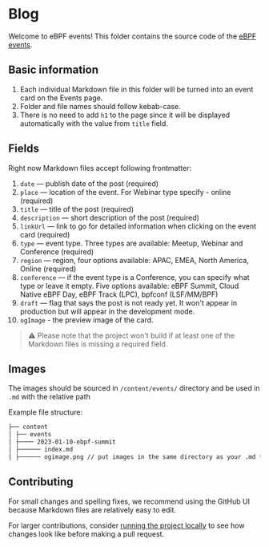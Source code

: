 # Blog

Welcome to eBPF events! This folder contains the source code of the [eBPF events](https://ebpf.io/events/).

## Basic information

1. Each individual Markdown file in this folder will be turned into an event card on the Events page.
2. Folder and file names should follow kebab-case.
3. There is no need to add `h1` to the page since it will be displayed automatically with the value from `title` field.

## Fields

Right now Markdown files accept following frontmatter:

1. `date` — publish date of the post (required)
2. `place` — location of the event. For Webinar type specify - online (required)
3. `title` — title of the post (required)
4. `description` — short description of the post (required)
5. `linkUrl` — link to go for detailed information when clicking on the event card (required)
6. `type` — event type. Three types are available: Meetup, Webinar and Conference (required)
7. `region` — region, four options available: APAC, EMEA, North America, Online (required)
8. `conference` — if the event type is a Conference, you can specify what type or leave it empty.
   Five options available: eBPF Summit, Cloud Native eBPF Day, eBPF Track (LPC), bpfconf (LSF/MM/BPF)
9. `draft` — flag that says the post is not ready yet. It won't appear in production but will appear in the development mode.
10. `ogImage` - the preview image of the card.

> ⚠️ Please note that the project won't build if at least one of the Markdown files is missing a required field.

## Images

The images should be sourced in `/content/events/` directory and be used in `.md` with the relative path

Example file structure:

```md
├── content
│ ├── events
│ ├──── 2023-01-10-ebpf-summit
│ ├────── index.md
│ ├────── ogimage.png // put images in the same directory as your .md file
```

## Contributing

For small changes and spelling fixes, we recommend using the GitHub UI because Markdown files are relatively easy to edit.

For larger contributions, consider [running the project locally](../../README.md#getting-started) to see how changes look like before making a pull request.
